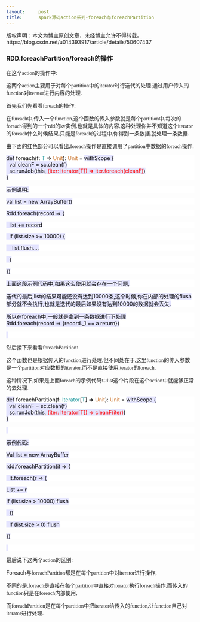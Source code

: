 ```yaml
---
layout:     post
title:      spark源码action系列-foreach与foreachPartition
---
```

<div id="article_content" class="article_content clearfix csdn-tracking-statistics" data-pid="blog" data-mod="popu_307" data-dsm="post">
								<div class="article-copyright">
					版权声明：本文为博主原创文章，未经博主允许不得转载。					https://blog.csdn.net/u014393917/article/details/50607437				</div>
								            <link rel="stylesheet" href="https://csdnimg.cn/release/phoenix/template/css/ck_htmledit_views-f76675cdea.css">
						<div class="htmledit_views" id="content_views">
                
<h3>RDD.foreachPartition/foreach<span style="font-family:SimSun;">的操作</span></h3>
<p>在这个<span style="font-family:'Times New Roman';">action</span><span style="font-family:SimSun;">的操作中</span><span style="font-family:'Times New Roman';">:</span></p>
<p>这两个<span style="font-family:'Times New Roman';">action</span><span style="font-family:SimSun;">主要用于对每个</span><span style="font-family:'Times New Roman';">partition</span><span style="font-family:SimSun;">中的</span><span style="font-family:'Times New Roman';">iterator</span><span style="font-family:SimSun;">时行迭代的处理</span><span style="font-family:'Times New Roman';">.</span><span style="font-family:SimSun;">通过用户传入的</span><span style="font-family:'Times New Roman';">function</span><span style="font-family:SimSun;">对</span><span style="font-family:'Times New Roman';">iterator</span><span style="font-family:SimSun;">进行内容的处理</span><span style="font-family:'Times New Roman';">.</span></p>
<p><span>首先我们先看看<span style="font-family:'Times New Roman';">foreach</span><span style="font-family:SimSun;">的操作</span></span>:</p>
<p>在<span style="font-family:'Times New Roman';">fureach</span><span style="font-family:SimSun;">中</span><span style="font-family:'Times New Roman';">,</span><span style="font-family:SimSun;">传入一个</span><span style="font-family:'Times New Roman';">function,</span><span style="font-family:SimSun;">这个函数的传入参数就是每个</span><span style="font-family:'Times New Roman';">partition</span><span style="font-family:SimSun;">中</span><span style="font-family:'Times New Roman';">,</span><span style="font-family:SimSun;">每次的</span><span style="font-family:'Times New Roman';">foreach</span><span style="font-family:SimSun;">得到的一个</span><span style="font-family:'Times New Roman';">rdd</span><span style="font-family:SimSun;">的</span><span style="font-family:'Times New Roman';">kv</span><span style="font-family:SimSun;">实例</span><span style="font-family:'Times New Roman';">,</span><span style="font-family:SimSun;">也就是具体的内容</span><span style="font-family:'Times New Roman';">,</span><span style="font-family:SimSun;">这种处理你并不知道这个</span><span style="font-family:'Times New Roman';">iterator</span><span style="font-family:SimSun;">的</span><span style="font-family:'Times New Roman';">foreach</span><span style="font-family:SimSun;">什么时候结果</span><span style="font-family:'Times New Roman';">,</span><span style="font-family:SimSun;">只能是</span><span style="font-family:'Times New Roman';">foreach</span><span style="font-family:SimSun;">的过程中</span><span style="font-family:'Times New Roman';">,</span><span style="font-family:SimSun;">你得到一条数据</span><span style="font-family:'Times New Roman';">,</span><span style="font-family:SimSun;">就处理一条数据</span><span style="font-family:'Times New Roman';">.</span></p>
<p>由下面的红色部分可以看出<span style="font-family:'Times New Roman';">,foreach</span><span style="font-family:SimSun;">操作是直接调用了</span><span style="font-family:'Times New Roman';">partition</span><span style="font-family:SimSun;">中数据的</span><span style="font-family:'Times New Roman';">foreach</span><span style="font-family:SimSun;">操作</span><span style="font-family:'Times New Roman';">.</span></p>
<p style="background:rgb(255,255,255);"><span style="background:rgb(228,228,255);">def</span><span style="background:rgb(255,255,255);"> </span><span style="color:#000000;background:rgb(255,255,255);">foreach(f: </span><span style="color:#20999d;background:rgb(255,255,255);">T </span><span style="color:#000000;background:rgb(255,255,255);">=&gt; </span><span style="color:#cc7832;background:rgb(255,255,255);">Unit</span><span style="color:#000000;background:rgb(255,255,255);">): </span><span style="color:#cc7832;background:rgb(255,255,255);">Unit </span><span style="color:#000000;background:rgb(255,255,255);">= </span><span style="color:#000000;background:rgb(228,228,255);">withScope {</span><span style="color:#000000;background:rgb(228,228,255);"><br></span><span style="color:#000000;background:rgb(228,228,255);">  </span><span style="background:rgb(228,228,255);">val </span><span style="color:#000000;background:rgb(228,228,255);">cleanF = sc.clean(f)</span><span style="color:#000000;background:rgb(228,228,255);"><br></span><span style="color:#000000;background:rgb(228,228,255);">  sc.runJob(</span><span style="background:rgb(228,228,255);">this</span><span style="color:#cc7832;background:rgb(228,228,255);">, </span><span style="color:#FF0000;background:rgb(228,228,255);">(</span><span style="color:#FF0000;background:rgb(228,228,255);">iter: Iterator[T]) =&gt; iter.foreach(cleanF)</span><span style="color:#000000;background:rgb(228,228,255);">)</span><span style="color:#000000;background:rgb(228,228,255);"><br></span><span style="color:#000000;background:rgb(228,228,255);">}</span></p>
<p style="background:rgb(255,255,255);"><span style="color:#000000;background:rgb(228,228,255);">示例说明:</span></p>
<p style="background:rgb(255,255,255);"><span style="color:#000000;background:rgb(228,228,255);">val list = new ArrayBuffer()</span></p>
<p style="background:rgb(255,255,255);"><span style="color:#000000;background:rgb(228,228,255);">Rdd.foreach(record =&gt; {</span></p>
<p style="background:rgb(255,255,255);"><span style="color:#000000;background:rgb(228,228,255);">  list += record</span></p>
<p style="background:rgb(255,255,255);"><span style="color:#000000;background:rgb(228,228,255);">  If (list.size &gt;= 10000) {</span></p>
<p style="background:rgb(255,255,255);"><span style="color:#000000;background:rgb(228,228,255);">    list.flush....</span></p>
<p style="background:rgb(255,255,255);"><span style="color:#000000;background:rgb(228,228,255);">  }</span></p>
<p style="background:rgb(255,255,255);"><span style="color:#000000;background:rgb(228,228,255);">})</span></p>
<p style="background:rgb(255,255,255);"><span style="color:#000000;background:rgb(228,228,255);">上面这段示例代码中,如果这么使用就会存在一个问题,</span></p>
<p style="background:rgb(255,255,255);"><span style="color:#000000;background:rgb(228,228,255);">迭代的最后,list的结果可能还没有达到10000条,这个时候,你在内部的处理的flush部分就不会执行,也就是迭代的最后如果没有达到10000的数据就会丢失.</span></p>
<p style="background:rgb(255,255,255);"><span style="color:#000000;background:rgb(228,228,255);">所以在foreach中,一般就是拿到一条数据进行下处理Rdd.foreach(record =&gt; {record._1 == a return})</span></p>
<p style="background:rgb(255,255,255);"><span style="color:#000000;background:rgb(228,228,255);"> </span></p>
<p><span>然后接下来看看<span style="font-family:'Times New Roman';">foreachPartition</span></span>:</p>
<p>这个函数也是根据传入的<span style="font-family:'Times New Roman';">function</span><span style="font-family:SimSun;">进行处理</span><span style="font-family:'Times New Roman';">,</span><span style="font-family:SimSun;">但不同处在于</span><span style="font-family:'Times New Roman';">,</span><span style="font-family:SimSun;">这里</span><span style="font-family:'Times New Roman';">function</span><span style="font-family:SimSun;">的传入参数是一个</span><span style="font-family:'Times New Roman';">partition</span><span style="font-family:SimSun;">对应数据的</span><span style="font-family:'Times New Roman';">iterator.</span><span style="font-family:SimSun;">而不是直接使用</span><span style="font-family:'Times New Roman';">iterator</span><span style="font-family:SimSun;">的</span><span style="font-family:'Times New Roman';">foreach,</span></p>
<p>这种情况下<span style="font-family:'Times New Roman';">,</span><span style="font-family:SimSun;">如果是上面</span><span style="font-family:'Times New Roman';">foreach</span><span style="font-family:SimSun;">的示例代码中</span><span style="font-family:'Times New Roman';">list</span><span style="font-family:SimSun;">这个片段在这个</span><span style="font-family:'Times New Roman';">action</span><span style="font-family:SimSun;">中就能够正常的去处理</span><span style="font-family:'Times New Roman';">.</span></p>
<p style="background:rgb(255,255,255);"><span style="background:rgb(228,228,255);">def</span><span style="background:rgb(255,255,255);"> </span><span style="color:#000000;background:rgb(255,255,255);">foreachPartition(f: </span><span style="color:#20999d;background:rgb(255,255,255);">Iterator</span><span style="color:#000000;background:rgb(255,255,255);">[</span><span style="color:#20999d;background:rgb(255,255,255);">T</span><span style="color:#000000;background:rgb(255,255,255);">] =&gt; </span><span style="color:#cc7832;background:rgb(255,255,255);">Unit</span><span style="color:#000000;background:rgb(255,255,255);">): </span><span style="color:#cc7832;background:rgb(255,255,255);">Unit </span><span style="color:#000000;background:rgb(255,255,255);">= </span><span style="color:#000000;background:rgb(228,228,255);">withScope {</span><span style="color:#000000;background:rgb(228,228,255);"><br></span><span style="color:#000000;background:rgb(228,228,255);">  </span><span style="background:rgb(228,228,255);">val </span><span style="color:#000000;background:rgb(228,228,255);">cleanF = sc.clean(f)</span><span style="color:#000000;background:rgb(228,228,255);"><br></span><span style="color:#000000;background:rgb(228,228,255);">  sc.runJob(</span><span style="background:rgb(228,228,255);">this</span><span style="color:#cc7832;background:rgb(228,228,255);">,<span style="color:#FF0000;"> </span></span><span style="color:#FF0000;background:rgb(228,228,255);">(iter: Iterator[T]) =&gt; cleanF(iter)</span><span style="color:#000000;background:rgb(228,228,255);">)</span><span style="color:#000000;background:rgb(228,228,255);"><br></span><span style="color:#000000;background:rgb(228,228,255);">}</span></p>
<p style="background:rgb(255,255,255);"><span style="color:#000000;background:rgb(228,228,255);"> </span></p>
<p style="background:rgb(255,255,255);"><span style="color:#000000;background:rgb(228,228,255);">示例代码:</span></p>
<p style="background:rgb(255,255,255);"><span style="color:#000000;background:rgb(228,228,255);">Val list = new ArrayBuffer</span></p>
<p style="background:rgb(255,255,255);"><span style="color:#000000;background:rgb(228,228,255);">rdd.foreachPartition(it =&gt; {</span></p>
<p style="background:rgb(255,255,255);"><span style="color:#000000;background:rgb(228,228,255);">  It.foreach(r =&gt; {</span></p>
<p style="background:rgb(255,255,255);"><span style="color:#000000;background:rgb(228,228,255);">List += r</span></p>
<p style="background:rgb(255,255,255);"><span style="color:#000000;background:rgb(228,228,255);">If (list.size &gt; 10000) flush</span></p>
<p style="background:rgb(255,255,255);"><span style="color:#000000;background:rgb(228,228,255);">  })</span></p>
<p style="background:rgb(255,255,255);"><span style="color:#000000;background:rgb(228,228,255);">  If (list.size &gt; 0) flush</span></p>
<p style="background:rgb(255,255,255);"><span style="color:#000000;background:rgb(228,228,255);">})</span></p>
<p style="background:rgb(255,255,255);"><span style="color:#000000;background:rgb(228,228,255);"> </span></p>
<p><span>最后说下这两个<span style="font-family:'Times New Roman';">action</span><span style="font-family:SimSun;">的区别</span></span>:</p>
<p>Foreach<span style="font-family:SimSun;">与</span><span style="font-family:'Times New Roman';">foreachPartition</span><span style="font-family:SimSun;">都是在每个</span><span style="font-family:'Times New Roman';">partition</span><span style="font-family:SimSun;">中对</span><span style="font-family:'Times New Roman';">iterator</span><span style="font-family:SimSun;">进行操作</span><span style="font-family:'Times New Roman';">,</span></p>
<p>不同的是<span style="font-family:'Times New Roman';">,foreach</span><span style="font-family:SimSun;">是直接在每个</span><span style="font-family:'Times New Roman';">partition</span><span style="font-family:SimSun;">中直接对</span><span style="font-family:'Times New Roman';">iterator</span><span style="font-family:SimSun;">执行</span><span style="font-family:'Times New Roman';">foreach</span><span style="font-family:SimSun;">操作</span><span style="font-family:'Times New Roman';">,</span><span style="font-family:SimSun;">而传入的</span><span style="font-family:'Times New Roman';">function</span><span style="font-family:SimSun;">只是在</span><span style="font-family:'Times New Roman';">foreach</span><span style="font-family:SimSun;">内部使用</span><span style="font-family:'Times New Roman';">,</span></p>
<p>而<span style="font-family:'Times New Roman';">foreachPartition</span><span style="font-family:SimSun;">是在每个</span><span style="font-family:'Times New Roman';">partition</span><span style="font-family:SimSun;">中把</span><span style="font-family:'Times New Roman';">iterator</span><span style="font-family:SimSun;">给传入的</span><span style="font-family:'Times New Roman';">function,</span><span style="font-family:SimSun;">让</span><span style="font-family:'Times New Roman';">function</span><span style="font-family:SimSun;">自己对</span><span style="font-family:'Times New Roman';">iterator</span><span style="font-family:SimSun;">进行处理</span><span style="font-family:'Times New Roman';">.</span></p>
            </div>
                </div>